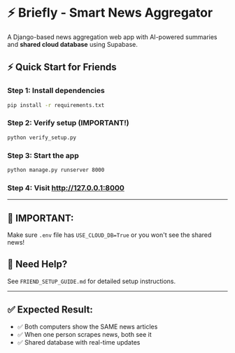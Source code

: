 # ⚡ Briefly - Smart News Aggregator

A Django-based news aggregation web app with AI-powered summaries and **shared cloud database** using Supabase.

## ⚡ Quick Start for Friends

### **Step 1:** Install dependencies
```bash
pip install -r requirements.txt
```

### **Step 2:** Verify setup (IMPORTANT!)
```bash
python verify_setup.py
```

### **Step 3:** Start the app
```bash
python manage.py runserver 8000
```

### **Step 4:** Visit http://127.0.0.1:8000

---

## 🔧 **IMPORTANT:** 
Make sure `.env` file has `USE_CLOUD_DB=True` or you won't see the shared news!

## 📖 **Need Help?**
See `FRIEND_SETUP_GUIDE.md` for detailed setup instructions.

---

## ✅ **Expected Result:**
- ✅ Both computers show the SAME news articles
- ✅ When one person scrapes news, both see it  
- ✅ Shared database with real-time updates
